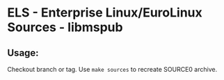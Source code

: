 # ELS - Enterprise Linux/EuroLinux Sources - libmspub
 
## Usage:
  Checkout branch or tag. Use `make sources` to recreate  SOURCE0 archive.
